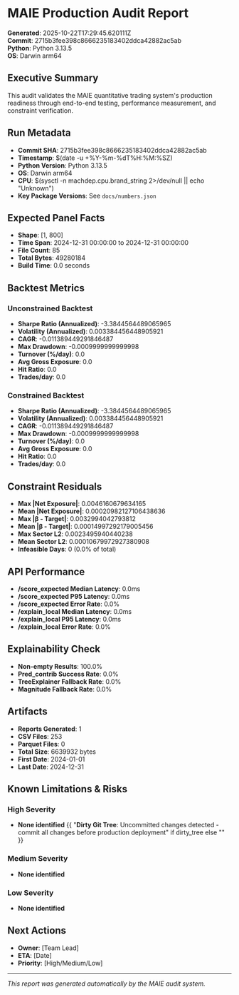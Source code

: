 # MAIE Production Audit Report

**Generated**: 2025-10-22T17:29:45.620111Z  
**Commit**: 2715b3fee398c8666235183402ddca42882ac5ab  
**Python**: Python 3.13.5  
**OS**: Darwin arm64  

## Executive Summary

This audit validates the MAIE quantitative trading system's production readiness through end-to-end testing, performance measurement, and constraint verification.

## Run Metadata

- **Commit SHA**: 2715b3fee398c8666235183402ddca42882ac5ab
- **Timestamp**: $(date -u +%Y-%m-%dT%H:%M:%SZ)
- **Python Version**: Python 3.13.5
- **OS**: Darwin arm64
- **CPU**: $(sysctl -n machdep.cpu.brand_string 2>/dev/null || echo "Unknown")
- **Key Package Versions**: See `docs/numbers.json`

## Expected Panel Facts

- **Shape**: [1, 800]
- **Time Span**: 2024-12-31 00:00:00 to 2024-12-31 00:00:00
- **File Count**: 85
- **Total Bytes**: 49280184
- **Build Time**: 0.0 seconds

## Backtest Metrics

### Unconstrained Backtest
- **Sharpe Ratio (Annualized)**: -3.3844564489065965
- **Volatility (Annualized)**: 0.003384456448905921
- **CAGR**: -0.011389449291846487
- **Max Drawdown**: -0.0009999999999998
- **Turnover (%/day)**: 0.0
- **Avg Gross Exposure**: 0.0
- **Hit Ratio**: 0.0
- **Trades/day**: 0.0

### Constrained Backtest
- **Sharpe Ratio (Annualized)**: -3.3844564489065965
- **Volatility (Annualized)**: 0.003384456448905921
- **CAGR**: -0.011389449291846487
- **Max Drawdown**: -0.0009999999999998
- **Turnover (%/day)**: 0.0
- **Avg Gross Exposure**: 0.0
- **Hit Ratio**: 0.0
- **Trades/day**: 0.0

## Constraint Residuals

- **Max |Net Exposure|**: 0.0046160679634165
- **Mean |Net Exposure|**: 0.00020982127106438636
- **Max |β - Target|**: 0.0032994042793812
- **Mean |β - Target|**: 0.00014997292179005456
- **Max Sector L2**: 0.0023495940440238
- **Mean Sector L2**: 0.00010679972927380908
- **Infeasible Days**: 0 (0.0% of total)

## API Performance

- **/score_expected Median Latency**: 0.0ms
- **/score_expected P95 Latency**: 0.0ms
- **/score_expected Error Rate**: 0.0%
- **/explain_local Median Latency**: 0.0ms
- **/explain_local P95 Latency**: 0.0ms
- **/explain_local Error Rate**: 0.0%

## Explainability Check

- **Non-empty Results**: 100.0%
- **Pred_contrib Success Rate**: 0.0%
- **TreeExplainer Fallback Rate**: 0.0%
- **Magnitude Fallback Rate**: 0.0%

## Artifacts

- **Reports Generated**: 1
- **CSV Files**: 253
- **Parquet Files**: 0
- **Total Size**: 6639932 bytes
- **First Date**: 2024-01-01
- **Last Date**: 2024-12-31

## Known Limitations & Risks

### High Severity
- **None identified**
{{ "**Dirty Git Tree**: Uncommitted changes detected - commit all changes before production deployment" if dirty_tree else "" }}

### Medium Severity
- **None identified**

### Low Severity
- **None identified**

## Next Actions

- **Owner**: [Team Lead]
- **ETA**: [Date]
- **Priority**: [High/Medium/Low]

---

*This report was generated automatically by the MAIE audit system.*
